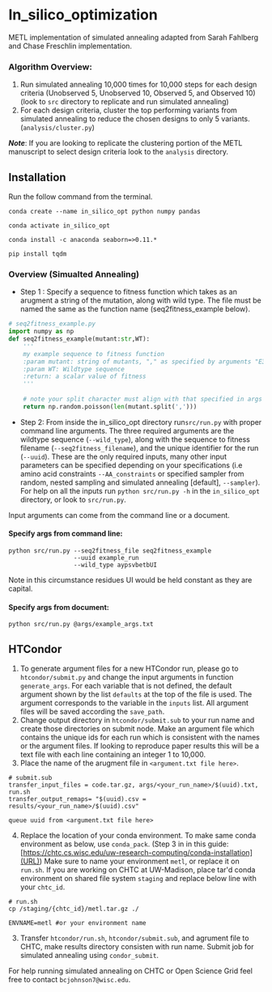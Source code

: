 # In_silico_optimization 

METL implementation of simulated annealing adapted from
Sarah Fahlberg and Chase Freschlin implementation.


### Algorithm Overview: 
1. Run simulated annealing 10,000 times for 10,000 steps for each design criteria (Unobserved 5, Unobserved 10, Observed 5, and Observed 10)
   (look to `src` directory to replicate and run simulated annealing)
2. For each design criteria, cluster the top performing variants from simulated annealing to reduce the chosen designs to only 5 variants. (`analysis/cluster.py`)

***Note***: If you are looking to replicate the clustering portion of the METL manuscript to select design criteria look to the `analysis` directory.   

## Installation 

Run the follow command from the terminal. 

```conda create --name in_silico_opt python numpy pandas```

```conda activate in_silico_opt```

```conda install -c anaconda seaborn=>0.11.*```

```pip install tqdm```

### Overview (Simualted Annealing)

- Step 1 : Specify a sequence to fitness function
which takes as an arugment a string of the mutation,
along with wild type. The file must be named the same
as the function name (seq2fitness_example below).
```python
# seq2fitness_example.py
import numpy as np
def seq2fitness_example(mutant:str,WT): 
    '''
    my example sequence to fitness function
    :param mutant: string of mutants, "," as specified by arguments "E3K,G102S"
    :param WT: Wildtype sequence 
    :return: a scalar value of fitness
    '''
    
    # note your split character must align with that specified in args document
    return np.random.poisson(len(mutant.split(',')))
```

- Step 2: From inside the in_silico_opt directory run```src/run.py``` 
with proper command line arguments. 
The three required arguments are the wildtype sequence (```--wild_type```), along 
with the sequence to fitness filename (```--seq2fitness_filename```), and the unique
identifier for the run (```--uuid```). These are the only required inputs, 
many other input parameters can be specified depending on your specifications (i.e amino acid
constraints ```--AA_constraints``` or specified sampler from random, nested sampling and simulated annealing [default], ```--sampler```). For 
help on all the inputs run ```python src/run.py -h``` in the ```in_silico_opt```
directory, or look to ```src/run.py```. 

Input arguments can come from the command line or a document.

#### Specify args from command line:  
```shell
python src/run.py --seq2fitness_file seq2fitness_example
                  --uuid example_run 
                  --wild_type aypsvbetbUI 
```
Note in this circumstance residues UI would be held constant as they 
are capital. 

#### Specify args from document: 

```shell
python src/run.py @args/example_args.txt
```

## HTCondor

1. To generate argument files for a new HTCondor run, please go to `htcondor/submit.py` and change the input arguments in function `generate_args`. For each variable that is not defined, the default argument shown by the list `defaults` at the top of the file is used. The argument corresponds to the variable in the `inputs` list. All argument files will be saved according the `save_path`. 
2. Change output directory in `htcondor/submit.sub` to your run name and create those directories on submit node. Make an argument file which contains the unique ids for each run which is consistent with the names or the argument files. If looking to reproduce paper results this will be a text file with each line containing an integer 1 to 10,000.
3. Place the name of the arugment file in `<argument.txt file here>`. 
```shell
# submit.sub
transfer_input_files = code.tar.gz, args/<your_run_name>/$(uuid).txt, run.sh
transfer_output_remaps= "$(uuid).csv = results/<your_run_name>/$(uuid).csv"

queue uuid from <argument.txt file here>
```
4. Replace the location of your conda environment. To make same conda environment as below, use `conda_pack`. (Step 3 in in this guide: [https://chtc.cs.wisc.edu/uw-research-computing/conda-installation](URL)) Make sure to name your environment `metl`, or replace it on `run.sh`. If you are working on CHTC at UW-Madison, place tar'd conda environment on shared file system `staging` and replace below line with your `chtc_id`. 

```shell
# run.sh
cp /staging/{chtc_id}/metl.tar.gz ./

ENVNAME=metl #or your environment name
```
3. Transfer `htcondor/run.sh`, `htcondor/submit.sub`, and agrument file to CHTC, make results directory consisten with run name. Submit job for simulated annealing using `condor_submit`. 
 
For help running simulated annealing on CHTC or Open Science Grid feel free to contact `bcjohnson7@wisc.edu`. 

